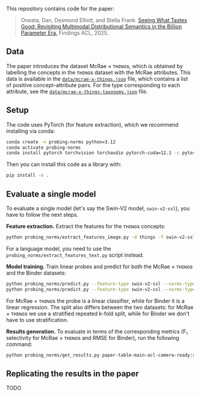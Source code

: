This repository contains code for the paper:

> Oneata, Dan, Desmond Elliott, and Stella Frank.
> [Seeing What Tastes Good: Revisiting Multimodal Distributional Semantics in the Billion Parameter Era.](https://arxiv.org/abs/2506.03994)
> Findings ACL, 2025.

## Data

The paper introduces the dataset McRae × ᴛʜɪɴɢs, which is obtained by labelling the concepts in the ᴛʜɪɴɢs dataset with the McRae attributes.
This data is available in the [`data/mcrae-x-things.json`](data/mcrae-x-things.json) file, which contains a list of positive concept–attribute pairs.
For the type corresponding to each attribute, see the [`data/mcrae-x-things-taxonomy.json`](data/mcrae-x-things-taxonomy.json) file.

## Setup

The code uses PyTorch (for feature extraction), which we recommend installing via conda:

```bash
conda create -n probing-norms python=3.12
conda activate probing-norms
conda install pytorch torchvision torchaudio pytorch-cuda=12.1 -c pytorch -c nvidia
```

Then you can install this code as a library with:

```bash
pip install -e .
```

## Evaluate a single model

To evaluate a single model (let's say the Swin-V2 model, `swin-v2-ssl`), you have to follow the next steps.

**Feature extraction.**
Extract the features for the ᴛʜɪɴɢs concepts:
```bash
python probing_norms/extract_features_image.py -d things -f swin-v2-ssl
```
For a language model, you need to use the `probing_norms/extract_features_text.py` script instead.

**Model training.**
Train linear probes and predict for both the McRae × ᴛʜɪɴɢs and the Binder datasets:
```bash
python probing_norms/predict.py --feature-type swin-v2-ssl --norms-type mcrae-x-things --split-type repeated-k-fold --embeddings-level concept --classifier-type linear-probe
python probing_norms/predict.py --feature-type swin-v2-ssl --norms-type binder-dense --split-type repeated-k-fold-simple --embeddings-level concept --classifier-type linear-regression
```
For McRae × ᴛʜɪɴɢs the probe is a linear classifier, while for Binder it is a linear regression.
The split also differs between the two datasets: for McRae × ᴛʜɪɴɢs we use a stratified repeated k-fold split, while for Binder we don't have to use stratification.

**Results generation.**
To evaluate in terms of the corresponding metrics (F₁ selectivity for McRae × ᴛʜɪɴɢs and RMSE for Binder), run the following command:
```bash
python probing_norms/get_results.py paper-table-main-acl-camera-ready:swin-v2-ssl
```

## Replicating the results in the paper

TODO